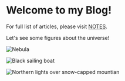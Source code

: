 # Welcome to my Blog!

For full list of articles, please visit [NOTES](https://flyingpointer2.github.io/python_learning/NOTES/).

Let's see some figures about the universe!

![Nebula](https://images.unsplash.com/photo-1462332420958-a05d1e002413?ixlib=rb-4.0.3&ixid=M3wxMjA3fDB8MHxwaG90by1wYWdlfHx8fGVufDB8fHx8fA%3D%3D&auto=format&fit=crop&w=2107&q=80)


![Black sailing boat](https://images.unsplash.com/photo-1534447677768-be436bb09401?ixlib=rb-4.0.3&ixid=M3wxMjA3fDB8MHxwaG90by1wYWdlfHx8fGVufDB8fHx8fA%3D%3D&auto=format&fit=crop&w=1494&q=80)


![Northern lights over snow-capped mountian](https://images.unsplash.com/photo-1531366936337-7c912a4589a7?ixlib=rb-4.0.3&ixid=M3wxMjA3fDB8MHxwaG90by1wYWdlfHx8fGVufDB8fHx8fA%3D%3D&auto=format&fit=crop&w=1470&q=80)
